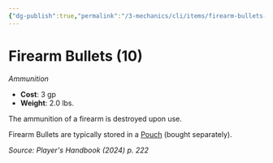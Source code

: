 ```yaml
---
{"dg-publish":true,"permalink":"/3-mechanics/cli/items/firearm-bullets-10-xphb/","tags":["ttrpg-cli/compendium/src/5e/xphb","ttrpg-cli/item/gear/ammunition","ttrpg-cli/item/rarity/none"],"created":"2025-02-22T12:02:28.317-05:00","updated":"2025-02-26T17:46:14.886-05:00"}
---
```


# Firearm Bullets (10)
*Ammunition*  


- **Cost**: 3 gp
- **Weight**: 2.0 lbs.

The ammunition of a firearm is destroyed upon use.

Firearm Bullets are typically stored in a [Pouch](3-Mechanics/CLI/items/pouch-xphb.md) (bought separately).

*Source: Player's Handbook (2024) p. 222*
